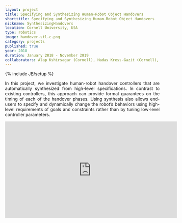 ```yaml
---
layout: project
title: Specifying and Synthesizing Human-Robot Object Handovers
shorttitle: Specifying and Synthesizing Human-Robot Object Handovers
nickname: SynthesizingHandovers
location: Cornell University, USA
type: robotics
image: handover-stl-c.png
category: projects
published: true
year: 2018
duration: January 2018 - November 2019
collaborators: Alap Kshirsagar (Cornell), Hadas Kress-Gazit (Cornell), and Guy Hoffman (Cornell).
---
```

{% include JB/setup %}

<p align="justify">
In this project, we investigate human-robot handover controllers that are automatically synthesized from high-level specifications. In contrast to existing controllers, this approach can provide formal guarantees on the timing of each of the handover phases. Using synthesis also allows end-users to specify and dynamically change the robot’s behaviors using high-level requirements of goals and constraints rather than by tuning low-level controller parameters.
</p>
<!-- <br>
Publication: <b>A. Kshirsagar</b>, H. Kress-Gazit, and G. Hoffman, "Specifying and Synthesizing Human-Robot Handovers", IEEE/RSJ International Conference on Intelligent Robots and Systems (IROS), Macau, 4-8 November 2019 <a href="https://ieeexplore.ieee.org/document/8967709"> Link </a>
<br>
<br>
<br>
<br> -->

<center>
<iframe width="560" height="315" src="https://www.youtube.com/embed/zfGxSXAFWyc" frameborder="0" allow="accelerometer; autoplay; clipboard-write; encrypted-media; gyroscope; picture-in-picture" allowfullscreen></iframe>
</center>
